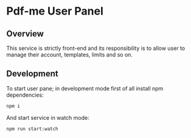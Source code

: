 # Pdf-me User Panel

## Overview

This service is strictly front-end and its responsibility is to allow user to manage their account, templates, limits and so on.

## Development

To start user pane; in development mode first of all install npm dependencies:

```bash
npm i
```

And start service in watch mode:

```bash
npm run start:watch
```
